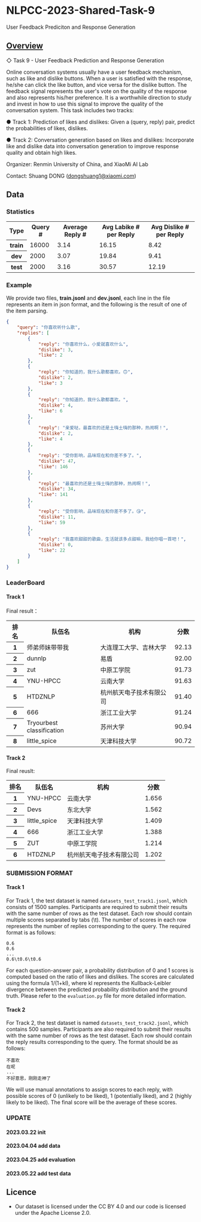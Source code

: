 # NLPCC-2023-Shared-Task-9
User Feedback Prediciton and Response Generation


## [Overview](http://tcci.ccf.org.cn/conference/2023/cfpt.php)

◇ Task 9 - User Feedback Prediction and Response Generation

Online conversation systems usually have a user feedback mechanism, such as like and dislike buttons. When a user is satisfied with the response, he/she can click the like button, and vice versa for the dislike button. The feedback signal represents the user's vote on the quality of the response and also represents his/her preference. It is a worthwhile direction to study and invest in how to use this signal to improve the quality of the conversation system. This task includes two tracks:

● Track 1: Prediction of likes and dislikes: Given a (query, reply) pair, predict the probabilities of likes, dislikes.

● Track 2: Conversation generation based on likes and dislikes: Incorporate like and dislike data into conversation generation to improve response quality and obtain high likes.

Organizer: Renmin University of China, and XiaoMi AI Lab

Contact: Shuang DONG (dongshuang1@xiaomi.com)


## Data

### Statistics
<table>
  <tr> <th>Type </th><th>Query #</th><th>Average Reply #</th><th>Avg Labike # per Reply</th><th>Avg Dislike # per Reply</th></tr>
   <tr> <th>train </th> <td>16000 </td><td>3.14 </td><td>16.15 </td><td>8.42 </td>
   </tr>
    <tr> <th>dev </th> <td>2000 </td><td>3.07 </td><td>19.84 </td><td>9.41 </td>
   </tr>
   <tr> <th>test </th> <td>2000 </td><td>3.16 </td><td>30.57 </td><td>12.19 </td>
   </tr>

</table>


### Example

We provide two files, **train.jsonl** and **dev.jsonl**, each line in the file represents an item in json format, and the following is the result of one of the item parsing.
```json
{
    "query": "你喜欢听什么歌",
    "replies": [
        {
            "reply": "你喜欢什么，小爱就喜欢什么",
            "dislike": 3,
            "like": 2
        },
        {
            "reply": "你知道的，我什么歌都喜欢。🙃",
            "dislike": 2,
            "like": 3
        },
        {
            "reply": "你知道的，我什么歌都喜欢。",
            "dislike": 4,
            "like": 6
        },
        {
            "reply": "亲爱哒，最喜欢的还是土嗨土嗨的那种，热闹啊！",
            "dislike": 2,
            "like": 4
        },
        {
            "reply": "受你影响，品味现在和你差不多了。",
            "dislike": 47,
            "like": 146
        },
        {
            "reply": "最喜欢的还是土嗨土嗨的那种，热闹啊！",
            "dislike": 34,
            "like": 141
        },
        {
            "reply": "受你影响，品味现在和你差不多了。😘",
            "dislike": 11,
            "like": 59
        },
        {
            "reply": "我喜欢甜甜的歌曲，生活就该多点甜嘛，我给你唱一首吧！",
            "dislike": 0,
            "like": 22
        }
    ]
}
```


### LeaderBoard

#### Track 1
Final result：
<table>
  <tr> <th>排名 </th><th>队伍名</th><th>机构</th><th>分数</th></tr>
  <tr> <th>1 </th> <td>师弟师妹带带我 </td><td>大连理工大学、吉林大学 </td><td>92.13 </td></tr>
  <tr> <th>2 </th> <td>dunnlp </td><td>易盾 </td><td>92.00 </td></tr>
  <tr> <th>3 </th> <td>zut </td><td>中原工学院 </td><td>91.73 </td></tr>
  <tr> <th>4 </th> <td>YNU-HPCC </td><td>云南大学 </td><td>91.63 </td></tr>
  <tr> <th>5 </th> <td>HTDZNLP </td><td>杭州航天电子技术有限公司 </td><td>91.40 </td></tr>
  <tr> <th>6 </th> <td>666 </td><td>浙江工业大学 </td><td>91.24 </td></tr>
  <tr> <th>7 </th> <td>Tryourbest classification </td><td>苏州大学 </td><td>90.94 </td></tr>
  <tr> <th>8 </th> <td>little_spice </td><td>天津科技大学 </td><td>90.72 </td></tr>
</table>


#### Track 2
Final reuslt:
<table>
  <tr> <th>排名 </th><th>队伍名</th><th>机构</th><th>分数</th></tr>
  <tr> <th>1 </th> <td>YNU-HPCC </td><td>云南大学 </td><td>1.656 </td></tr>
  <tr> <th>2 </th> <td>Devs </td><td>东北大学 </td><td>1.562 </td></tr>
  <tr> <th>3 </th> <td>little_spice </td><td>天津科技大学 </td><td>1.409 </td></tr>
  <tr> <th>4 </th> <td>666 </td><td>浙江工业大学 </td><td>1.388 </td></tr>
  <tr> <th>5 </th> <td>ZUT </td><td>中原工学院 </td><td>1.214 </td></tr>
  <tr> <th>6 </th> <td>HTDZNLP </td><td>杭州航天电子技术有限公司 </td><td>1.202 </td></tr>
</table>



### SUBMISSION FORMAT
#### Track 1
For Track 1, the test dataset is named ```datasets_test_track1.jsonl```, which consists of 1500 samples. Participants are required to submit their results with the same number of rows as the test dataset. Each row should contain multiple scores separated by tabs (\t). The number of scores in each row represents the number of replies corresponding to the query. The required format is as follows:
```
0.6
0.6
...
0.6\t0.6\t0.6
```
For each question-answer pair, a probability distribution of 0 and 1 scores is computed based on the ratio of likes and dislikes. The scores are calculated using the formula 1/(1+kl), where kl represents the Kullback-Leibler divergence between the predicted probability distribution and the ground truth. Please refer to the ```evaluation.py``` file for more detailed information.
#### Track 2
For Track 2, the test dataset is named ```datasets_test_track2.jsonl```, which contains 500 samples. Participants are also required to submit their results with the same number of rows as the test dataset. Each row should contain the reply results corresponding to the query. The format should be as follows:
```
不喜欢
在呢
...
不好意思，刚刚走神了
```
We will use manual annotations to assign scores to each reply, with possible scores of 0 (unlikely to be liked), 1 (potentially liked), and 2 (highly likely to be liked). The final score will be the average of these scores.

### UPDATE

#### 2023.03.22 init
#### 2023.04.04 add data
#### 2023.04.25 add evaluation
#### 2023.05.22 add test data

## Licence
* Our dataset is licensed under the CC BY 4.0 and our code is licensed under the Apache License 2.0.

